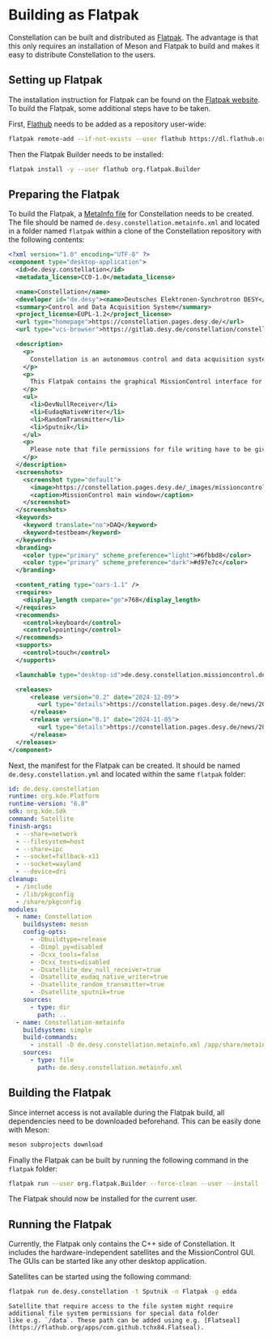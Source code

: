 # Building as Flatpak

Constellation can be built and distributed as [Flatpak](https://flatpak.org/). The advantage is that this only requires an
installation of Meson and Flatpak to build and makes it easy to distribute Constellation to the users.

## Setting up Flatpak

The installation instruction for Flatpak can be found on the [Flatpak website](https://flatpak.org/setup/).
To build the Flatpak, some additional steps have to be taken.

First, [Flathub](https://flathub.org/) needs to be added as a repository user-wide:

```sh
flatpak remote-add --if-not-exists --user flathub https://dl.flathub.org/repo/flathub.flatpakrepo
```

Then the Flatpak Builder needs to be installed:

```sh
flatpak install -y --user flathub org.flatpak.Builder
```

## Preparing the Flatpak

To build the Flatpak, a [MetaInfo file](https://www.freedesktop.org/software/appstream/docs/) for Constellation needs to be
created. The file should be named `de.desy.constellation.metainfo.xml` and located in a folder named `flatpak` within a clone
of the Constellation repository with the following contents:

```xml
<?xml version="1.0" encoding="UTF-8" ?>
<component type="desktop-application">
  <id>de.desy.constellation</id>
  <metadata_license>CC0-1.0</metadata_license>

  <name>Constellation</name>
  <developer id="de.desy"><name>Deutsches Elektronen-Synchrotron DESY</name></developer>
  <summary>Control and Data Acquisition System</summary>
  <project_license>EUPL-1.2</project_license>
  <url type="homepage">https://constellation.pages.desy.de/</url>
  <url type="vcs-browser">https://gitlab.desy.de/constellation/constellation</url>

  <description>
    <p>
      Constellation is an autonomous control and data acquisition system for small-scale experiments and experimental setup with volatile and dynamic constituents such as testbeam environments or laboratory test stands. Constellation aims to provide a flexible framework that requires minimal effort for the integration of new devices, that is based on widely adopted open-source network communication libraries and that keeps the required maintenance as low as possible.
    </p>
    <p>
      This Flatpak contains the graphical MissionControl interface for controlling and many C++ satellites. They can be started with <code>flatpak run de.desy.constellation -t TYPE</code>. The following satellites are included:
    </p>
    <ul>
      <li>DevNullReceiver</li>
      <li>EudaqNativeWriter</li>
      <li>RandomTransmitter</li>
      <li>Sputnik</li>
    </ul>
    <p>
      Please note that file permissions for file writing have to be given explicitly e.g. with Flatseal.
    </p>
  </description>
  <screenshots>
    <screenshot type="default">
      <image>https://constellation.pages.desy.de/_images/missioncontrol_run.png</image>
      <caption>MissionControl main window</caption>
    </screenshot>
  </screenshots>
  <keywords>
    <keyword translate="no">DAQ</keyword>
    <keyword>testbeam</keyword>
  </keywords>
  <branding>
    <color type="primary" scheme_preference="light">#6fbbd8</color>
    <color type="primary" scheme_preference="dark">#d97e7c</color>
  </branding>

  <content_rating type="oars-1.1" />
  <requires>
    <display_length compare="ge">768</display_length>
  </requires>
  <recommends>
    <control>keyboard</control>
    <control>pointing</control>
  </recommends>
  <supports>
    <control>touch</control>
  </supports>

  <launchable type="desktop-id">de.desy.constellation.missioncontrol.desktop</launchable>

  <releases>
      <release version="0.2" date="2024-12-09">
        <url type="details">https://constellation.pages.desy.de/news/2024-12-09-Constellation-Release-0.2.html</url>
      </release>
      <release version="0.1" date="2024-11-05">
        <url type="details">https://constellation.pages.desy.de/news/2024-11-05-Constellation-Release-0.1.html</url>
      </release>
  </releases>
</component>
```

Next, the manifest for the Flatpak can be created. It should be named `de.desy.constellation.yml` and located within the same
`flatpak` folder:

```yaml
id: de.desy.constellation
runtime: org.kde.Platform
runtime-version: "6.8"
sdk: org.kde.Sdk
command: Satellite
finish-args:
  - --share=network
  - --filesystem=host
  - --share=ipc
  - --socket=fallback-x11
  - --socket=wayland
  - --device=dri
cleanup:
  - /include
  - /lib/pkgconfig
  - /share/pkgconfig
modules:
  - name: Constellation
    buildsystem: meson
    config-opts:
      - -Dbuildtype=release
      - -Dimpl_py=disabled
      - -Dcxx_tools=false
      - -Dcxx_tests=disabled
      - -Dsatellite_dev_null_receiver=true
      - -Dsatellite_eudaq_native_writer=true
      - -Dsatellite_random_transmitter=true
      - -Dsatellite_sputnik=true
    sources:
      - type: dir
        path: ..
  - name: Constellation-metainfo
    buildsystem: simple
    build-commands:
      - install -D de.desy.constellation.metainfo.xml /app/share/metainfo/de.desy.constellation.metainfo.xml
    sources:
      - type: file
        path: de.desy.constellation.metainfo.xml
```

## Building the Flatpak

Since internet access is not available during the Flatpak build, all dependencies need to be downloaded beforehand. This can
be easily done with Meson:

```sh
meson subprojects download
```

Finally the Flatpak can be built by running the following command in the `flatpak` folder:

```sh
flatpak run --user org.flatpak.Builder --force-clean --user --install --install-deps-from=flathub --ccache --repo=repo builddir de.desy.constellation.yml
```

The Flatpak should now be installed for the current user.

## Running the Flatpak

Currently, the Flatpak only contains the C++ side of Constellation. It includes the hardware-independent satellites and the
MissionControl GUI. The GUIs can be started like any other desktop application.

Satellites can be started using the following command:

```sh
flatpak run de.desy.constellation -t Sputnik -n Flatpak -g edda
```

```{attention}
Satellite that require access to the file system might require additional file system permissions for special data folder
like e.g. `/data`. These path can be added using e.g. [Flatseal](https://flathub.org/apps/com.github.tchx84.Flatseal).
```
